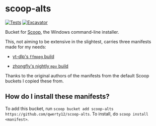 # scoop-alts

[![Tests](https://github.com/qwerty12/scoop-alts/actions/workflows/ci.yml/badge.svg)](https://github.com/qwerty12/scoop-alts/actions/workflows/ci.yml) [![Excavator](https://github.com/qwerty12/scoop-alts/actions/workflows/excavator.yml/badge.svg)](https://github.com/qwerty12/scoop-alts/actions/workflows/excavator.yml)

Bucket for [Scoop](https://scoop.sh), the Windows command-line installer.

This, not aiming to be extensive in the slightest, carries three manifests made for my needs:

* [yt-dlp's `ffmpeg` build](https://github.com/yt-dlp/FFmpeg-Builds)

* [zhongfly's nightly `mpv` build](https://github.com/zhongfly/mpv-winbuild)

Thanks to the original authors of the manifests from the default Scoop buckets I copied these from.

How do I install these manifests?
---------------------------------

To add this bucket, run `scoop bucket add scoop-alts https://github.com/qwerty12/scoop-alts`. To install, do `scoop install <manifest>`.
